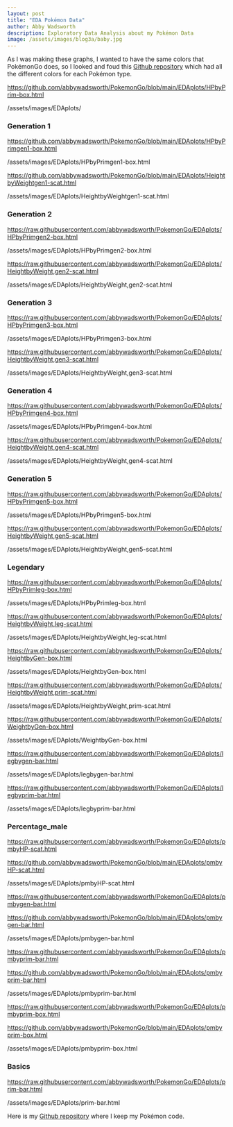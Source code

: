 ```yaml
---
layout: post
title: "EDA Pokémon Data"
author: Abby Wadsworth
description: Exploratory Data Analysis about my Pokémon Data
image: /assets/images/blog3a/baby.jpg
---
```




As I was making these graphs, I wanted to have the same colors that PokémonGo does, so I looked and foud this [Github repository](https://gist.github.com/apaleslimghost/0d25ec801ca4fc43317bcff298af43c3) which had all the different colors for each Pokémon type.


https://github.com/abbywadsworth/PokemonGo/blob/main/EDAplots/HPbyPrim-box.html

/assets/images/EDAplots/

### Generation 1

https://github.com/abbywadsworth/PokemonGo/blob/main/EDAplots/HPbyPrimgen1-box.html

/assets/images/EDAplots/HPbyPrimgen1-box.html

https://github.com/abbywadsworth/PokemonGo/blob/main/EDAplots/HeightbyWeightgen1-scat.html

/assets/images/EDAplots/HeightbyWeightgen1-scat.html


### Generation 2

https://raw.githubusercontent.com/abbywadsworth/PokemonGo/EDAplots/HPbyPrimgen2-box.html

/assets/images/EDAplots/HPbyPrimgen2-box.html

https://raw.githubusercontent.com/abbywadsworth/PokemonGo/EDAplots/HeightbyWeight,gen2-scat.html

/assets/images/EDAplots/HeightbyWeight,gen2-scat.html


### Generation 3

https://raw.githubusercontent.com/abbywadsworth/PokemonGo/EDAplots/HPbyPrimgen3-box.html

/assets/images/EDAplots/HPbyPrimgen3-box.html

https://raw.githubusercontent.com/abbywadsworth/PokemonGo/EDAplots/HeightbyWeight,gen3-scat.html

/assets/images/EDAplots/HeightbyWeight,gen3-scat.html


### Generation 4

https://raw.githubusercontent.com/abbywadsworth/PokemonGo/EDAplots/HPbyPrimgen4-box.html

/assets/images/EDAplots/HPbyPrimgen4-box.html

https://raw.githubusercontent.com/abbywadsworth/PokemonGo/EDAplots/HeightbyWeight,gen4-scat.html

/assets/images/EDAplots/HeightbyWeight,gen4-scat.html


### Generation 5

https://raw.githubusercontent.com/abbywadsworth/PokemonGo/EDAplots/HPbyPrimgen5-box.html

/assets/images/EDAplots/HPbyPrimgen5-box.html

https://raw.githubusercontent.com/abbywadsworth/PokemonGo/EDAplots/HeightbyWeight,gen5-scat.html

/assets/images/EDAplots/HeightbyWeight,gen5-scat.html


### Legendary

https://raw.githubusercontent.com/abbywadsworth/PokemonGo/EDAplots/HPbyPrimleg-box.html

/assets/images/EDAplots/HPbyPrimleg-box.html

https://raw.githubusercontent.com/abbywadsworth/PokemonGo/EDAplots/HeightbyWeight,leg-scat.html

/assets/images/EDAplots/HeightbyWeight,leg-scat.html




https://raw.githubusercontent.com/abbywadsworth/PokemonGo/EDAplots/HeightbyGen-box.html

/assets/images/EDAplots/HeightbyGen-box.html

https://raw.githubusercontent.com/abbywadsworth/PokemonGo/EDAplots/HeightbyWeight,prim-scat.html

/assets/images/EDAplots/HeightbyWeight,prim-scat.html















https://raw.githubusercontent.com/abbywadsworth/PokemonGo/EDAplots/WeightbyGen-box.html

/assets/images/EDAplots/WeightbyGen-box.html


https://raw.githubusercontent.com/abbywadsworth/PokemonGo/EDAplots/legbygen-bar.html

/assets/images/EDAplots/legbygen-bar.html


https://raw.githubusercontent.com/abbywadsworth/PokemonGo/EDAplots/legbyprim-bar.html

/assets/images/EDAplots/legbyprim-bar.html


### Percentage_male

https://raw.githubusercontent.com/abbywadsworth/PokemonGo/EDAplots/pmbyHP-scat.html


https://github.com/abbywadsworth/PokemonGo/blob/main/EDAplots/pmbyHP-scat.html

/assets/images/EDAplots/pmbyHP-scat.html


https://raw.githubusercontent.com/abbywadsworth/PokemonGo/EDAplots/pmbygen-bar.html

https://github.com/abbywadsworth/PokemonGo/blob/main/EDAplots/pmbygen-bar.html

/assets/images/EDAplots/pmbygen-bar.html


https://raw.githubusercontent.com/abbywadsworth/PokemonGo/EDAplots/pmbyprim-bar.html

https://github.com/abbywadsworth/PokemonGo/blob/main/EDAplots/pmbyprim-bar.html

/assets/images/EDAplots/pmbyprim-bar.html


https://raw.githubusercontent.com/abbywadsworth/PokemonGo/EDAplots/pmbyprim-box.html

https://github.com/abbywadsworth/PokemonGo/blob/main/EDAplots/pmbyprim-box.html

/assets/images/EDAplots/pmbyprim-box.html


### Basics

https://raw.githubusercontent.com/abbywadsworth/PokemonGo/EDAplots/prim-bar.html

/assets/images/EDAplots/prim-bar.html


Here is my [Github repository](https://github.com/abbywadsworth/PokemonGo) where I keep my Pokémon code.